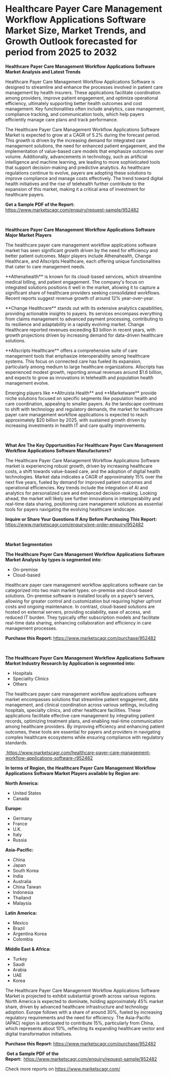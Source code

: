 <p><h1>Healthcare Payer Care Management Workflow Applications Software Market Size, Market Trends, and Growth Outlook forecasted for period from 2025 to 2032</h1></p><p><strong>Healthcare Payer Care Management Workflow Applications Software Market Analysis and Latest Trends</strong></p>
<p><p>Healthcare Payer Care Management Workflow Applications Software is designed to streamline and enhance the processes involved in patient care management by health insurers. These applications facilitate coordination among providers, improve patient engagement, and optimize operational efficiency, ultimately supporting better health outcomes and cost management. Key functionalities often include analytics, case management, compliance tracking, and communication tools, which help payers efficiently manage care plans and track performance.</p><p>The Healthcare Payer Care Management Workflow Applications Software Market is expected to grow at a CAGR of 5.2% during the forecast period. This growth is driven by the increasing demand for integrated care management solutions, the need for enhanced patient engagement, and the implementation of value-based care models that emphasize outcomes over volume. Additionally, advancements in technology, such as artificial intelligence and machine learning, are leading to more sophisticated tools that support decision-making and predictive analytics. As healthcare regulations continue to evolve, payers are adopting these solutions to improve compliance and manage costs effectively. The trend toward digital health initiatives and the rise of telehealth further contribute to the expansion of this market, making it a critical area of investment for healthcare payers.</p></p>
<p><strong>Get a Sample PDF of the Report:&nbsp;</strong> <a href="https://www.marketscagr.com/enquiry/request-sample/952482?utm_campaign=2465&utm_medium=2&utm_source=Github&utm_content=ia&utm_term=07032025&utm_id=healthcare-payer-care-management-workflow-applications-software">https://www.marketscagr.com/enquiry/request-sample/952482</a></p>
<p>&nbsp;</p>
<p><strong>Healthcare Payer Care Management Workflow Applications Software Major Market Players</strong></p>
<p><p>The healthcare payer care management workflow applications software market has seen significant growth driven by the need for efficiency and better patient outcomes. Major players include Athenahealth, Change Healthcare, and Allscripts Healthcare, each offering unique functionalities that cater to care management needs.</p><p>**Athenahealth** is known for its cloud-based services, which streamline medical billing, and patient engagement. The company's focus on integrated solutions positions it well in the market, allowing it to capture a significant share of healthcare providers seeking consolidated workflows. Recent reports suggest revenue growth of around 12% year-over-year.</p><p>**Change Healthcare** stands out with its extensive analytics capabilities, providing actionable insights to payers. Its services encompass everything from claims management to advanced payment processing, contributing to its resilience and adaptability in a rapidly evolving market. Change Healthcare reported revenues exceeding $3 billion in recent years, with growth projections driven by increasing demand for data-driven healthcare solutions.</p><p>**Allscripts Healthcare** offers a comprehensive suite of care management tools that emphasize interoperability among healthcare systems. This focus on connected care has fueled its expansion, particularly among medium to large healthcare organizations. Allscripts has experienced modest growth, reporting annual revenues around $1.6 billion, and expects to grow as innovations in telehealth and population health management evolve.</p><p>Emerging players like **Altruista Health** and **Marketware** provide niche solutions focused on specific segments like population health and care coordination, appealing to smaller payers. As the landscape continues to shift with technology and regulatory demands, the market for healthcare payer care management workflow applications is expected to reach approximately $20 billion by 2025, with sustained growth driven by increasing investments in health IT and care quality improvements.</p></p>
<p>&nbsp;</p>
<p><strong>What Are The Key Opportunities For Healthcare Payer Care Management Workflow Applications Software Manufacturers?</strong></p>
<p><p>The Healthcare Payer Care Management Workflow Applications Software market is experiencing robust growth, driven by increasing healthcare costs, a shift towards value-based care, and the adoption of digital health technologies. Market data indicates a CAGR of approximately 15% over the next five years, fueled by demand for improved patient outcomes and operational efficiencies. Key trends include the integration of AI and analytics for personalized care and enhanced decision-making. Looking ahead, the market will likely see further innovations in interoperability and real-time data sharing, positioning care management solutions as essential tools for payers navigating the evolving healthcare landscape.</p></p>
<p><strong>Inquire or Share Your Questions If Any Before Purchasing This Report:</strong> <a href="https://www.marketscagr.com/enquiry/pre-order-enquiry/952482?utm_campaign=2465&utm_medium=2&utm_source=Github&utm_content=ia&utm_term=07032025&utm_id=healthcare-payer-care-management-workflow-applications-software">https://www.marketscagr.com/enquiry/pre-order-enquiry/952482</a></p>
<p>&nbsp;</p>
<p><strong>Market Segmentation</strong></p>
<p><strong>The Healthcare Payer Care Management Workflow Applications Software Market Analysis by types is segmented into:</strong></p>
<p><ul><li>On-premise</li><li>Cloud-based</li></ul></p>
<p><p>Healthcare payer care management workflow applications software can be categorized into two main market types: on-premise and cloud-based solutions. On-premise software is installed locally on a payer’s servers, allowing for greater control and customization but requiring higher upfront costs and ongoing maintenance. In contrast, cloud-based solutions are hosted on external servers, providing scalability, ease of access, and reduced IT burden. They typically offer subscription models and facilitate real-time data sharing, enhancing collaboration and efficiency in care management processes.</p></p>
<p><strong>Purchase this Report:&nbsp;</strong><a href="https://www.marketscagr.com/purchase/952482?utm_campaign=2465&utm_medium=2&utm_source=Github&utm_content=ia&utm_term=07032025&utm_id=healthcare-payer-care-management-workflow-applications-software">https://www.marketscagr.com/purchase/952482</a></p>
<p>&nbsp;</p>
<p><strong>The Healthcare Payer Care Management Workflow Applications Software Market Industry Research by Application is segmented into:</strong></p>
<p><ul><li>Hospitals</li><li>Speciality Clinics</li><li>Others</li></ul></p>
<p><p>The healthcare payer care management workflow applications software market encompasses solutions that streamline patient engagement, data management, and clinical coordination across various settings, including hospitals, specialty clinics, and other healthcare facilities. These applications facilitate effective care management by integrating patient records, optimizing treatment plans, and enabling real-time communication among healthcare providers. By improving efficiency and enhancing patient outcomes, these tools are essential for payers and providers in navigating complex healthcare ecosystems while ensuring compliance with regulatory standards.</p></p>
<p><a href="https://www.marketscagr.com/healthcare-payer-care-management-workflow-applications-software-r952482?utm_campaign=2465&utm_medium=2&utm_source=Github&utm_content=ia&utm_term=07032025&utm_id=healthcare-payer-care-management-workflow-applications-software">&nbsp;https://www.marketscagr.com/healthcare-payer-care-management-workflow-applications-software-r952482</a></p>
<p><strong>In terms of Region, the Healthcare Payer Care Management Workflow Applications Software Market Players available by Region are:</strong></p>
<p>
    <p> <strong> North America: </strong>
        <ul>
            <li>United States</li>
            <li>Canada</li>
        </ul>
        </p> 
    <p> <strong> Europe: </strong>
        <ul>
            <li>Germany</li>
            <li>France</li>
            <li>U.K.</li>
            <li>Italy</li>
            <li>Russia</li>
        </ul>
        </p> 
    <p> <strong> Asia-Pacific: </strong>
        <ul>
            <li>China</li>
            <li>Japan</li>
            <li>South Korea</li>
            <li>India</li>
            <li>Australia</li>
            <li>China Taiwan</li>
            <li>Indonesia</li>
            <li>Thailand</li>
            <li>Malaysia</li>
        </ul>
        </p> 
    <p> <strong> Latin America: </strong>
        <ul>
            <li>Mexico</li>
            <li>Brazil</li>
            <li>Argentina Korea</li>
            <li>Colombia</li>
        </ul>
        </p> 
    <p> <strong> Middle East & Africa: </strong>
        <ul>
            <li>Turkey</li>
            <li>Saudi</li>
            <li>Arabia</li>
            <li>UAE</li>
            <li>Korea</li>
        </ul>
    </p>
    </p>
<p><p>The Healthcare Payer Care Management Workflow Applications Software Market is projected to exhibit substantial growth across various regions. North America is expected to dominate, holding approximately 45% market share, driven by advanced healthcare infrastructure and technology adoption. Europe follows with a share of around 30%, fueled by increasing regulatory requirements and the need for efficiency. The Asia-Pacific (APAC) region is anticipated to contribute 15%, particularly from China, which represents about 10%, reflecting its expanding healthcare sector and digital transformation initiatives.</p></p>
<p><strong>Purchase this Report: </strong><a href="https://www.marketscagr.com/purchase/952482?utm_campaign=2465&utm_medium=2&utm_source=Github&utm_content=ia&utm_term=07032025&utm_id=healthcare-payer-care-management-workflow-applications-software">https://www.marketscagr.com/purchase/952482</a></p>
<p>&nbsp;<strong>Get a Sample PDF of the Report:&nbsp;&nbsp;</strong><a href="https://www.marketscagr.com/enquiry/request-sample/952482?utm_campaign=2465&utm_medium=2&utm_source=Github&utm_content=ia&utm_term=07032025&utm_id=healthcare-payer-care-management-workflow-applications-software">https://www.marketscagr.com/enquiry/request-sample/952482</a></p>
<p><strong></strong></p>
<p>Check more reports on <a href="https://www.marketscagr.com/?utm_campaign=2465&utm_medium=2&utm_source=Github&utm_content=ia&utm_term=07032025&utm_id=healthcare-payer-care-management-workflow-applications-software">https://www.marketscagr.com/</a></p>